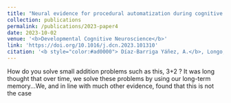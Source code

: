 ```yaml
---
title: "Neural evidence for procedural automatization during cognitive development: Intraparietal response to changes in very-small addition problem-size increases with age"
collection: publications
permalink: /publications/2023-paper4
date: 2023-10-02
venue: '<b>Developmental Cognitive Neuroscience</b>'
link: 'https://doi.org/10.1016/j.dcn.2023.101310'
citation: '<b style="color:#ad0000"> Díaz-Barriga Yáñez, A.</b>, Longo, L., Chesnokova, H., Poletti, C., Prado, J., & Thevenot, C. (2023). Neural evidence for procedural automatization during cognitive development: Intraparietal response to changes in very-small addition problem-size increases with age &quot;. &quot; <i>Developmental Cognitive Neuroscience </i>, 234. https://doi.org/10.1016/j.dcn.2023.101310'
---
```

How do you solve small addition problems such as this, 3+2 ? 
It was long thought that over time, we solve these problems by using our long-term memory...We, and in line with much other evidence, found that this is not the case
